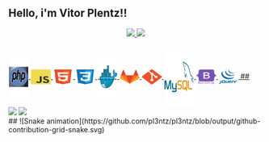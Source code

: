 ## Hello, i'm Vitor Plentz!!

<div align="center">
  <a href="https://github.com/vpl3ntz">
  <img height="180em" src="https://github-readme-stats.vercel.app/api?username=pl3ntz&show_icons=true&theme=yeblu&include_all_commits=true&count_private=true"/>
  <img height="180em" src="https://github-readme-stats.vercel.app/api/top-langs/?username=pl3ntz&layout=compact&langs_count=7&theme=yeblu"/>
</div>

<div style="display: inline_block"><br>
  <img align="center" alt="Vitor-Php" height="80" width="40" src="https://raw.githubusercontent.com/devicons/devicon/master/icons/php/php-original.svg">
  <img align="center" alt="Vitor-Js" height="30" width="40" src="https://raw.githubusercontent.com/devicons/devicon/master/icons/javascript/javascript-original.svg">
  <img align="center" alt="Rafa-HTML" height="30" width="40" src="https://raw.githubusercontent.com/devicons/devicon/master/icons/html5/html5-original.svg">
  <img align="center" alt="Vitor-CSS" height="30" width="40" src="https://raw.githubusercontent.com/devicons/devicon/master/icons/css3/css3-original.svg">
  <img align="center" alt="Vitor-Docker" height="80" width="40" src="https://raw.githubusercontent.com/devicons/devicon/master/icons/docker/docker-original.svg">
  <img align="center" alt="Vitor-GitLab" height="30" width="40" src="https://raw.githubusercontent.com/devicons/devicon/master/icons/gitlab/gitlab-original.svg">
  <img align="center" alt="Vitor-Git" height="30" width="40" src="https://raw.githubusercontent.com/devicons/devicon/master/icons/git/git-original.svg">
  <img align="center" alt="Vitor-MySql" height="120" width="60" src="https://raw.githubusercontent.com/devicons/devicon/master/icons/mysql/mysql-original-wordmark.svg">
  <img align="center" alt="Vitor-Bootstrap" height="30" width="40" src="https://raw.githubusercontent.com/devicons/devicon/master/icons/bootstrap/bootstrap-plain-wordmark.svg">
  <img align="center" alt="Vitor-JQuery" height="30" width="40" src="https://raw.githubusercontent.com/devicons/devicon/master/icons/jquery/jquery-plain-wordmark.svg">
 ## 
 <div>
 <a href="https://www.linkedin.com/in/vitor-plentz/" target="_blank"><img src="https://img.shields.io/badge/LinkedIn-0077B5?style=for-the-badge&logo=linkedin&logoColor=white" target="_blank"></a>
  <a href="https://www.linkedin.com/in/vitor-plentz/" target="_blank"><img src="https://img.shields.io/badge/WhatsApp-25D366?style=for-the-badge&logo=whatsapp&logoColor=white"></a>
 </div>
  ##
 ![Snake animation](https://github.com/pl3ntz/pl3ntz/blob/output/github-contribution-grid-snake.svg)
